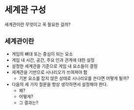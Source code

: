 # 세계관 구성

세계관이란 무엇이고 꼭 필요한 걸까?

## 세계관이란
- 게임의 뼈대 또는 중심이 되는 요소
- 게임 내 시간, 공간, 주요 인과 관계에 대한 설정
- 설정한 세계관을 기준으로 게임 내 요소들이 결정
- 세계관을 기반으로 시나리오가 쓰여져야 함
  - 기본 요소를 잡지 않은 상태로 시나리오를 쓴다면 어떻게 될까?
- 다음의 세 가지 질문을 항상 생각하면서 설정해야 한다.
  - 왜?
  - 어떻게?
  - 그 결과는?
  
